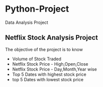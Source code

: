 # Python-Project
Data Analysis Project
## Netflix Stock Analysis Project
The objective of the project is to know
- Volume of Stock Traded
- Netflix Stock Price - High,Open,Close
- Netflix Stock Price - Day,Month,Year wise
- Top 5 Dates with highest stock price
- top 5 Dates with lowest stock price
